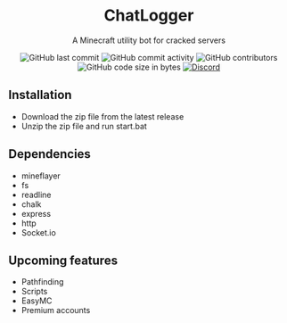 <h1 align="center">ChatLogger</h1>
<p align="center">A Minecraft utility bot for cracked servers</p>
<div align="center">
    <img src="https://img.shields.io/github/last-commit/Xargana/ChatLogger" alt="GitHub last commit"/>
    <img src="https://img.shields.io/github/commit-activity/w/Xargana/CHatLogger" alt="GitHub commit activity"/>
    <img src="https://img.shields.io/github/contributors/Xargana/ChatLogger" alt="GitHub contributors"/>
    <br>
    <img src="https://img.shields.io/github/languages/code-size/Xargana/ChatLogger" alt="GitHub code size in bytes"/>
    <a href="https://discord.gg/dajdVRhU5Q"><img src="https://img.shields.io/discord/1293261763902570667?logo=discord" alt="Discord"/></a>
</div>

<h2 align="left">Installation</h2>
 <ul>
    <li>Download the zip file from the latest release</li> 
    <li>Unzip the zip file and run start.bat</li>
</ul>

<h2 align="left">Dependencies</h2>
<ul>
    <li>mineflayer</li>
    <li>fs</li>
    <li>readline</li>
    <li>chalk</li>
    <li>express</li>
    <li>http</li>
    <li>Socket.io</li>
</ul>

<h2 align="left">Upcoming features</h2>
<ul>
    <li>Pathfinding</li> 
    <li>Scripts</li>
    <li>EasyMC</li>
    <li>Premium accounts</li>
</ul>
